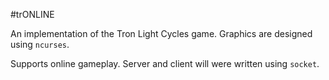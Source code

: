 #trONLINE

An implementation of the Tron Light Cycles game.
Graphics are designed using `ncurses`.

Supports online gameplay.
Server and client will were written using `socket`.

